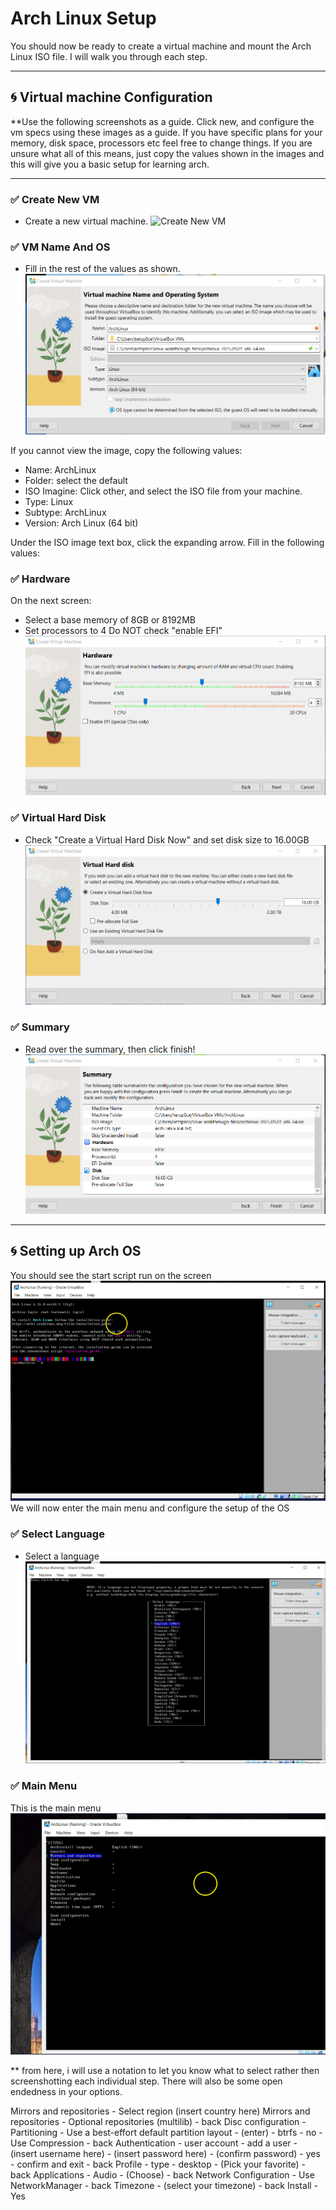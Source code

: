 # Arch Linux Setup
You should now be ready to create a virtual machine and mount the Arch Linux ISO file. I will walk you through each step. 

---

## 🌀 Virtual machine Configuration
**Use the following screenshots as a guide. Click new, and configure the vm specs using these images as a guide. If you have specific plans for your memory, disk space, processors etc feel free to change things. If you are unsure what all of this means, just copy the values shown in the images and this will give you a basic setup for learning arch.

---

### ✅ Create New VM
 - Create a new virtual machine. 
![Create New VM](images/arch/step1.png)

### ✅ VM Name And OS
 - Fill in the rest of the values as shown.
![Configuration Step 1](images/arch/config1.png)

If you cannot view the image, copy the following values:
 - Name: ArchLinux 
 - Folder: select the default
 - ISO Imagine: Click other, and select the ISO file from your machine. 
 - Type: Linux
 - Subtype: ArchLinux
 - Version: Arch Linux (64 bit)

Under the ISO image text box, click the expanding arrow. Fill in the following values:

### ✅ Hardware
On the next screen:
 - Select a base memory of 8GB or 8192MB
 - Set processors to 4
Do NOT check "enable EFI"
![Configuration Step 2](images/arch/config2.png)

### ✅ Virtual Hard Disk
 - Check "Create a Virtual Hard Disk Now" and set disk size to 16.00GB
![Configuration Step 3](images/arch/config3.png)

### ✅ Summary
 - Read over the summary, then click finish!
![Configuration Step 4](images/arch/config4.png)

---

## 🌀 Setting up Arch OS
You should see the start script run on the screen
![Arch Start Terminal](images/arch/start.png)
We will now enter the main menu and configure the setup of the OS 

### ✅ Select Language
 - Select a language
![Select Language](images/arch/select_language.png)

### ✅ Main Menu
This is the main menu
![Main Menu](images/arch/main_menu1.png)

** from here, i will use a notation to let you know what to select rather then screenshotting each individual step. There will also be some open endedness in your options.

Mirrors and repositories - Select region (insert country here)
Mirrors and repositories - Optional repositories (multilib) - back
Disc configuration - Partitioning - Use a best-effort default partition layout - (enter) - btrfs - no - Use Compression - back
Authentication - user account - add a user - (insert username here) - (insert password here) - (confirm password) - yes - confirm and exit - back
Profile - type - desktop - (Pick your favorite) - back
Applications - Audio - (Choose) - back
Network Configuration - Use NetworkManager - back
Timezone - (select your timezone) - back
Install - Yes

